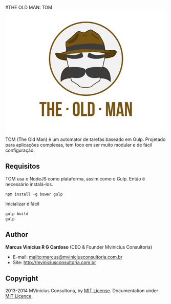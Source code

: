 #THE OLD MAN: TOM
![TOM : The Old Man](/art/the-old-man.png)

TOM (The Old Man) é um automator de tarefas baseado em Gulp. Projetado para aplicações complexas, tem foco em ser muito modular e de fácil configuração. 


Requisitos
------------------------
TOM usa o NodeJS como plataforma, assim como o Gulp. Então é necessário instalá-los.

    npm install -g bower gulp
    
Inicializar é fácil

    gulp build
    gulp


## Author

**Marcus Vinícius R G Cardoso**
(CEO & Founder Mvinicius Consultoria)

- E-mail: <mailto:marcus@mviniciusconsultoria.com.br>
- Site: <http://mviniciusconsultoria.com.br>

## Copyright

2013-2014 MVinicius Consultoria, by
[MIT License](http://opensource.org/licenses/MIT).
Documentation under [MIT Licence](docs/LICENSE).

